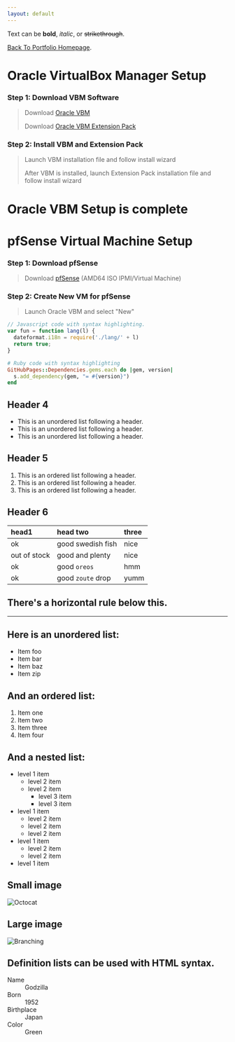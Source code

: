 ```yaml
---
layout: default
---
```


Text can be **bold**, _italic_, or ~~strikethrough~~.

[Back To Portfolio Homepage](https://brismit25.github.io/).

# Oracle VirtualBox Manager Setup

### Step 1: Download VBM Software

> Download [Oracle VBM](https://www.virtualbox.org/wiki/Downloads)
> 
> Download [Oracle VBM Extension Pack](https://www.virtualbox.org/wiki/Downloads)

### Step 2: Install VBM and Extension Pack

>Launch VBM installation file and follow install wizard
>
>After VBM is installed, launch Extension Pack installation file and follow install wizard

# Oracle VBM Setup is complete


# pfSense Virtual Machine Setup

### Step 1: Download pfSense

> Download [pfSense](https://www.pfsense.org/download/) (AMD64 ISO IPMI/Virtual Machine)

### Step 2: Create New VM for pfSense

>Launch Oracle VBM and select "New"
>

```js
// Javascript code with syntax highlighting.
var fun = function lang(l) {
  dateformat.i18n = require('./lang/' + l)
  return true;
}
```

```ruby
# Ruby code with syntax highlighting
GitHubPages::Dependencies.gems.each do |gem, version|
  s.add_dependency(gem, "= #{version}")
end
```

## Header 4

*   This is an unordered list following a header.
*   This is an unordered list following a header.
*   This is an unordered list following a header.

## Header 5

1.  This is an ordered list following a header.
2.  This is an ordered list following a header.
3.  This is an ordered list following a header.

## Header 6

| head1        | head two          | three |
|:-------------|:------------------|:------|
| ok           | good swedish fish | nice  |
| out of stock | good and plenty   | nice  |
| ok           | good `oreos`      | hmm   |
| ok           | good `zoute` drop | yumm  |

## There's a horizontal rule below this.

* * *

## Here is an unordered list:

*   Item foo
*   Item bar
*   Item baz
*   Item zip

## And an ordered list:

1.  Item one
1.  Item two
1.  Item three
1.  Item four

## And a nested list:

- level 1 item
  - level 2 item
  - level 2 item
    - level 3 item
    - level 3 item
- level 1 item
  - level 2 item
  - level 2 item
  - level 2 item
- level 1 item
  - level 2 item
  - level 2 item
- level 1 item

## Small image

![Octocat](https://github.githubassets.com/images/icons/emoji/octocat.png)

## Large image

![Branching](https://guides.github.com/activities/hello-world/branching.png)


## Definition lists can be used with HTML syntax.

<dl>
<dt>Name</dt>
<dd>Godzilla</dd>
<dt>Born</dt>
<dd>1952</dd>
<dt>Birthplace</dt>
<dd>Japan</dd>
<dt>Color</dt>
<dd>Green</dd>
</dl>
